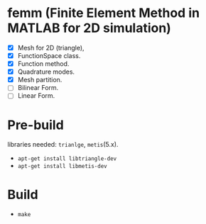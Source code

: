 # femm (Finite Element Method in MATLAB for 2D simulation)

- [x] Mesh for 2D (triangle),
- [x] FunctionSpace class.
- [x] Function method.
- [x] Quadrature modes.
- [x] Mesh partition.
- [ ] Bilinear Form.
- [ ] Linear Form.

# Pre-build

libraries needed: ``trianlge``, ``metis``(5.x).

- ``apt-get install libtriangle-dev``
- ``apt-get install libmetis-dev``

# Build
- ``make`` 